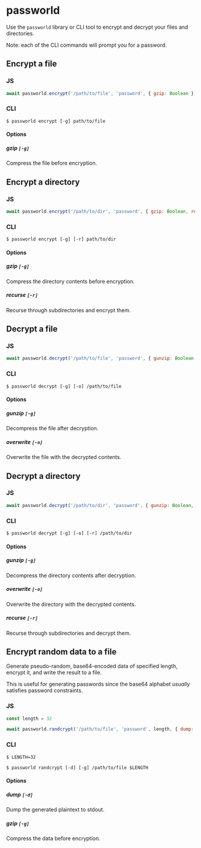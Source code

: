 # passworld

Use the `passworld` library or CLI tool to encrypt and decrypt your files and directories.

Note: each of the CLI commands will prompt you for a password.

## Encrypt a file

### JS

```js
await passworld.encrypt('/path/to/file', 'password', { gzip: Boolean })
```

### CLI

```
$ passworld encrypt [-g] path/to/file
```

#### Options

##### gzip `[-g]`
Compress the file before encryption.

## Encrypt a directory

### JS

```js
await passworld.encrypt('/path/to/dir', 'password', { gzip: Boolean, recurse: Boolean })
```

### CLI

```
$ passworld encrypt [-g] [-r] path/to/dir
```

#### Options

##### gzip `[-g]`
Compress the directory contents before encryption.

##### recurse `[-r]`
Recurse through subdirectories and encrypt them.

## Decrypt a file

### JS

```js
await passworld.decrypt('/path/to/file', 'password', { gunzip: Boolean, overwrite: Boolean })
```

### CLI

```
$ passworld decrypt [-g] [-o] /path/to/file
```

#### Options

##### gunzip `[-g]`
Decompress the file after decryption.

##### overwrite `[-o]`
Overwrite the file with the decrypted contents.

## Decrypt a directory

### JS

```js
await passworld.decrypt('/path/to/dir', 'password', { gunzip: Boolean, overwrite: Boolean, recurse: Boolean })
```

### CLI

```
$ passworld decrypt [-g] [-o] [-r] /path/to/dir
```

#### Options

##### gunzip `[-g]`
Decompress the directory contents after decryption.

##### overwrite `[-o]`
Overwrite the directory with the decrypted contents.

##### recurse `[-r]`
Recurse through subdirectories and decrypt them.

## Encrypt random data to a file

Generate pseudo-random, base64-encoded data of specified length, encrypt it, and write the result to a file.

This is useful for generating passwords since the base64 alphabet *usually* satisfies password constraints.

### JS

```js
const length = 32

await passworld.randcrypt('/path/to/file', 'password', length, { dump: Boolean, gzip: Boolean })
```

### CLI

```
$ LENGTH=32

$ passworld randcrypt [-d] [-g] /path/to/file $LENGTH
```

#### Options

##### dump `[-d]`
Dump the generated plaintext to stdout.

##### gzip `[-g]`
Compress the data before encryption.

